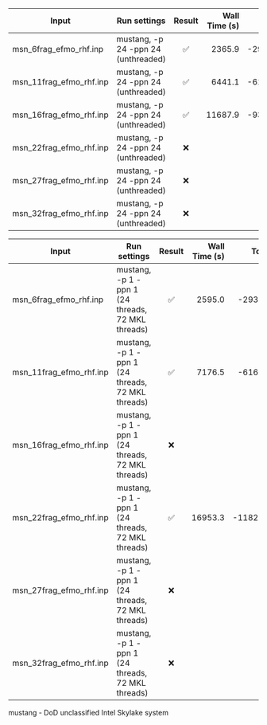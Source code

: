 |Input                  | Run settings | Result | Wall Time (s) | Total Energy (a.u.) | Comment |
|-----------------------| ------------ | :----: | ------------: | ------------------: | ------- |
|msn_6frag_efmo_rhf.inp | mustang, -p 24 -ppn 24 (unthreaded) | ✅ | 2365.9 | -29309.3535845458 | |
|msn_11frag_efmo_rhf.inp| mustang, -p 24 -ppn 24 (unthreaded) | ✅ | 6441.1 | -61634.3669236565 | |
|msn_16frag_efmo_rhf.inp| mustang, -p 24 -ppn 24 (unthreaded) | ✅ | 11687.9| -93332.4390167506 | |
|msn_22frag_efmo_rhf.inp| mustang, -p 24 -ppn 24 (unthreaded) | ❌ | | | Dipit Error |
|msn_27frag_efmo_rhf.inp| mustang, -p 24 -ppn 24 (unthreaded) | ❌ | | | Localization Error |
|msn_32frag_efmo_rhf.inp| mustang, -p 24 -ppn 24 (unthreaded) | ❌ | | | Localization Error |

|Input                  | Run settings | Result | Wall Time (s) | Total Energy (a.u.) | Comment |
|-----------------------| ------------ | :----: | ------------: | ------------------: | ------- |
|msn_6frag_efmo_rhf.inp | mustang, -p 1 -ppn 1 (24 threads, 72 MKL threads) | ✅ | 2595.0 | -29309.3535848206 | |
|msn_11frag_efmo_rhf.inp| mustang, -p 1 -ppn 1 (24 threads, 72 MKL threads) | ✅ | 7176.5 | -61634.3669231278 | |
|msn_16frag_efmo_rhf.inp| mustang, -p 1 -ppn 1 (24 threads, 72 MKL threads) | ❌ | | | Localization Error |
|msn_22frag_efmo_rhf.inp| mustang, -p 1 -ppn 1 (24 threads, 72 MKL threads) | ✅ | 16953.3 | -118242.8881744522 | |
|msn_27frag_efmo_rhf.inp| mustang, -p 1 -ppn 1 (24 threads, 72 MKL threads) | ❌ | | | Localization Error |
|msn_32frag_efmo_rhf.inp| mustang, -p 1 -ppn 1 (24 threads, 72 MKL threads) | ❌ | | | Localization Error |

mustang - DoD unclassified Intel Skylake system
